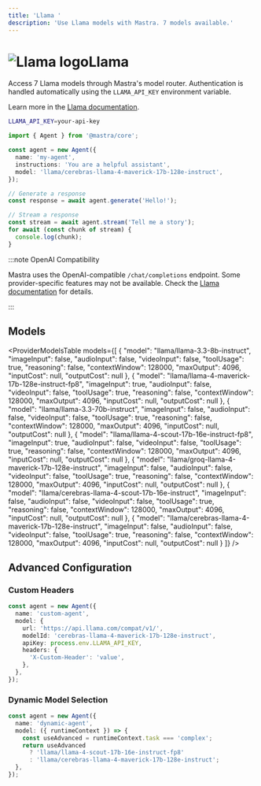 ```yaml
---
title: 'Llama '
description: 'Use Llama models with Mastra. 7 models available.'
---
```


# <img src="https://models.dev/logos/llama.svg" alt="Llama logo" className="inline w-8 h-8 mr-2 align-middle dark:invert dark:brightness-0 dark:contrast-200" />Llama

Access 7 Llama models through Mastra's model router. Authentication is handled automatically using the `LLAMA_API_KEY` environment variable.

Learn more in the [Llama documentation](https://llama.developer.meta.com/docs/models).

```bash
LLAMA_API_KEY=your-api-key
```

```typescript
import { Agent } from '@mastra/core';

const agent = new Agent({
  name: 'my-agent',
  instructions: 'You are a helpful assistant',
  model: 'llama/cerebras-llama-4-maverick-17b-128e-instruct',
});

// Generate a response
const response = await agent.generate('Hello!');

// Stream a response
const stream = await agent.stream('Tell me a story');
for await (const chunk of stream) {
  console.log(chunk);
}
```

:::note OpenAI Compatibility

Mastra uses the OpenAI-compatible `/chat/completions` endpoint. Some provider-specific features may not be available. Check the [Llama documentation](https://llama.developer.meta.com/docs/models) for details.

:::

## Models

<ProviderModelsTable
models={[
{
"model": "llama/llama-3.3-8b-instruct",
"imageInput": false,
"audioInput": false,
"videoInput": false,
"toolUsage": true,
"reasoning": false,
"contextWindow": 128000,
"maxOutput": 4096,
"inputCost": null,
"outputCost": null
},
{
"model": "llama/llama-4-maverick-17b-128e-instruct-fp8",
"imageInput": true,
"audioInput": false,
"videoInput": false,
"toolUsage": true,
"reasoning": false,
"contextWindow": 128000,
"maxOutput": 4096,
"inputCost": null,
"outputCost": null
},
{
"model": "llama/llama-3.3-70b-instruct",
"imageInput": false,
"audioInput": false,
"videoInput": false,
"toolUsage": true,
"reasoning": false,
"contextWindow": 128000,
"maxOutput": 4096,
"inputCost": null,
"outputCost": null
},
{
"model": "llama/llama-4-scout-17b-16e-instruct-fp8",
"imageInput": true,
"audioInput": false,
"videoInput": false,
"toolUsage": true,
"reasoning": false,
"contextWindow": 128000,
"maxOutput": 4096,
"inputCost": null,
"outputCost": null
},
{
"model": "llama/groq-llama-4-maverick-17b-128e-instruct",
"imageInput": false,
"audioInput": false,
"videoInput": false,
"toolUsage": true,
"reasoning": false,
"contextWindow": 128000,
"maxOutput": 4096,
"inputCost": null,
"outputCost": null
},
{
"model": "llama/cerebras-llama-4-scout-17b-16e-instruct",
"imageInput": false,
"audioInput": false,
"videoInput": false,
"toolUsage": true,
"reasoning": false,
"contextWindow": 128000,
"maxOutput": 4096,
"inputCost": null,
"outputCost": null
},
{
"model": "llama/cerebras-llama-4-maverick-17b-128e-instruct",
"imageInput": false,
"audioInput": false,
"videoInput": false,
"toolUsage": true,
"reasoning": false,
"contextWindow": 128000,
"maxOutput": 4096,
"inputCost": null,
"outputCost": null
}
]}
/>

## Advanced Configuration

### Custom Headers

```typescript
const agent = new Agent({
  name: 'custom-agent',
  model: {
    url: 'https://api.llama.com/compat/v1/',
    modelId: 'cerebras-llama-4-maverick-17b-128e-instruct',
    apiKey: process.env.LLAMA_API_KEY,
    headers: {
      'X-Custom-Header': 'value',
    },
  },
});
```

### Dynamic Model Selection

```typescript
const agent = new Agent({
  name: 'dynamic-agent',
  model: ({ runtimeContext }) => {
    const useAdvanced = runtimeContext.task === 'complex';
    return useAdvanced
      ? 'llama/llama-4-scout-17b-16e-instruct-fp8'
      : 'llama/cerebras-llama-4-maverick-17b-128e-instruct';
  },
});
```
